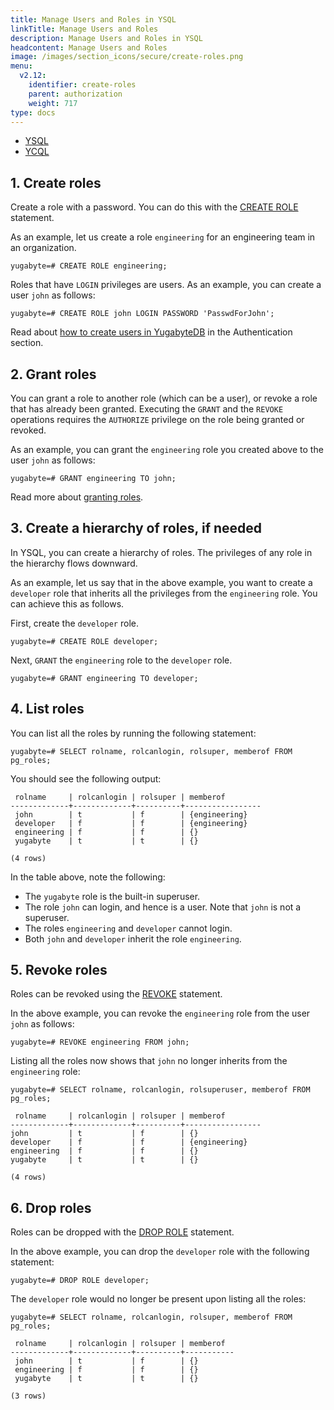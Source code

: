 ```yaml
---
title: Manage Users and Roles in YSQL
linkTitle: Manage Users and Roles
description: Manage Users and Roles in YSQL
headcontent: Manage Users and Roles
image: /images/section_icons/secure/create-roles.png
menu:
  v2.12:
    identifier: create-roles
    parent: authorization
    weight: 717
type: docs
---
```


<ul class="nav nav-tabs-alt nav-tabs-yb">

  <li >
    <a href="../create-roles" class="nav-link active">
      <i class="icon-postgres" aria-hidden="true"></i>
      YSQL
    </a>
  </li>

  <li >
    <a href="../create-roles-ycql" class="nav-link">
      <i class="icon-cassandra" aria-hidden="true"></i>
      YCQL
    </a>
  </li>

</ul>

## 1. Create roles

Create a role with a password. You can do this with the [CREATE ROLE](../../../api/ysql/the-sql-language/statements/dcl_create_role/) statement.

As an example, let us create a role `engineering` for an engineering team in an organization.

```plpgsql
yugabyte=# CREATE ROLE engineering;
```

Roles that have `LOGIN` privileges are users. As an example, you can create a user `john` as follows:

```plpgsql
yugabyte=# CREATE ROLE john LOGIN PASSWORD 'PasswdForJohn';
```

Read about [how to create users in YugabyteDB](../../enable-authentication/ysql/) in the Authentication section.

## 2. Grant roles

You can grant a role to another role (which can be a user), or revoke a role that has already been granted. Executing the `GRANT` and the `REVOKE` operations requires the `AUTHORIZE` privilege on the role being granted or revoked.

As an example, you can grant the `engineering` role you created above to the user `john` as follows:

```plpgsql
yugabyte=# GRANT engineering TO john;
```

Read more about [granting roles](../../../api/ysql/the-sql-language/statements/dcl_grant/).

## 3. Create a hierarchy of roles, if needed

In YSQL, you can create a hierarchy of roles. The privileges of any role in the hierarchy flows downward.

As an example, let us say that in the above example, you want to create a `developer` role that inherits all the privileges from the `engineering` role. You can achieve this as follows.

First, create the `developer` role.

```plpgsql
yugabyte=# CREATE ROLE developer;
```

Next, `GRANT` the `engineering` role to the `developer` role.

```plpgsql
yugabyte=# GRANT engineering TO developer;
```

## 4. List roles

You can list all the roles by running the following statement:

```plpgsql
yugabyte=# SELECT rolname, rolcanlogin, rolsuper, memberof FROM pg_roles;
```

You should see the following output:

```
 rolname     | rolcanlogin | rolsuper | memberof
-------------+-------------+----------+-----------------
 john        | t           | f        | {engineering}
 developer   | f           | f        | {engineering}
 engineering | f           | f        | {}
 yugabyte    | t           | t        | {}

(4 rows)
```

In the table above, note the following:

* The `yugabyte` role is the built-in superuser.
* The role `john` can login, and hence is a user. Note that `john` is not a superuser.
* The roles `engineering` and `developer` cannot login.
* Both `john` and `developer` inherit the role `engineering`.

## 5. Revoke roles

Roles can be revoked using the [REVOKE](../../../api/ysql/the-sql-language/statements/dcl_revoke/) statement.

In the above example, you can revoke the `engineering` role from the user `john` as follows:

```plpgsql
yugabyte=# REVOKE engineering FROM john;
```

Listing all the roles now shows that `john` no longer inherits from the `engineering` role:

```plpgsql
yugabyte=# SELECT rolname, rolcanlogin, rolsuperuser, memberof FROM pg_roles;
```

```
 rolname     | rolcanlogin | rolsuper | memberof
-------------+-------------+----------+-----------------
john         | t           | f        | {}
developer    | f           | f        | {engineering}
engineering  | f           | f        | {}
yugabyte     | t           | t        | {}

(4 rows)
```

## 6. Drop roles

Roles can be dropped with the [DROP ROLE](../../../api/ysql/the-sql-language/statements/dcl_drop_role/) statement.

In the above example, you can drop the `developer` role with the following statement:

```plpgsql
yugabyte=# DROP ROLE developer;
```

The `developer` role would no longer be present upon listing all the roles:

```plpgsql
yugabyte=# SELECT rolname, rolcanlogin, rolsuper, memberof FROM pg_roles;
```

```
 rolname     | rolcanlogin | rolsuper | memberof
-------------+-------------+----------+-----------
 john        | t           | f        | {}
 engineering | f           | f        | {}
 yugabyte    | t           | t        | {}

(3 rows)
```
